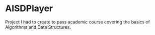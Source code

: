 # AISDPlayer
Project I had to create to pass academic course covering the basics of Algorithms and Data Structures.
